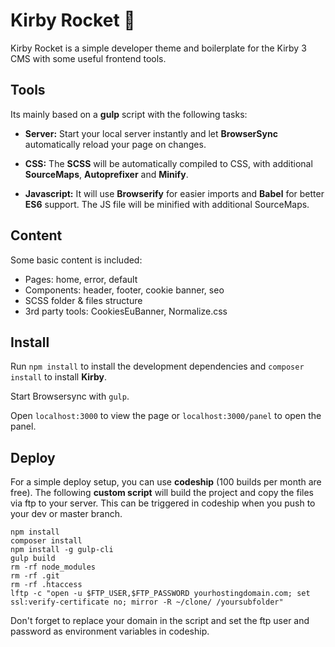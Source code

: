 # Kirby Rocket 🚀

Kirby Rocket is a simple developer theme and boilerplate for the Kirby 3 CMS with some useful frontend tools.

## Tools

Its mainly based on a **gulp** script with the following tasks:

- **Server:** Start your local server instantly and let **BrowserSync** automatically reload your page on changes.

- **CSS:** The **SCSS** will be automatically compiled to CSS, with additional **SourceMaps**, **Autoprefixer** and **Minify**.

- **Javascript:** It will use **Browserify** for easier imports and **Babel** for better **ES6** support. The JS file will be minified with additional SourceMaps.

## Content

Some basic content is included:

- Pages: home, error, default
- Components: header, footer, cookie banner, seo
- SCSS folder & files structure
- 3rd party tools: CookiesEuBanner, Normalize.css

## Install

Run `npm install` to install the development dependencies and `composer install` to install **Kirby**.

Start Browsersync with `gulp`.

Open `localhost:3000` to view the page or `localhost:3000/panel` to open the panel.

## Deploy

For a simple deploy setup, you can use **codeship** (100 builds per month are free).
The following **custom script** will build the project and copy the files via ftp to your server.
This can be triggered in codeship when you push to your dev or master branch.

```
npm install
composer install
npm install -g gulp-cli
gulp build
rm -rf node_modules
rm -rf .git
rm -rf .htaccess
lftp -c "open -u $FTP_USER,$FTP_PASSWORD yourhostingdomain.com; set ssl:verify-certificate no; mirror -R ~/clone/ /yoursubfolder"
```

Don't forget to replace your domain in the script and set the ftp user and password as environment variables in codeship.
